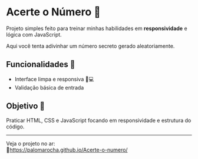# Acerte o Número 🎯

Projeto simples feito para treinar minhas habilidades em **responsividade** e lógica com JavaScript.

Aqui você tenta adivinhar um número secreto gerado aleatoriamente.

## Funcionalidades 🚀

- Interface limpa e responsiva 📱💻  
- Validação básica de entrada  

## Objetivo 🎯

Praticar HTML, CSS e JavaScript focando em responsividade e estrutura do código.

---

Veja o projeto no ar:  
🔗https://palomarocha.github.io/Acerte-o-numero/

